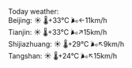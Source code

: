 Today weather:  
Beijing: ☀️   🌡️+33°C 🌬️←11km/h  
Tianjin: ☀️   🌡️+33°C 🌬️↗15km/h  
Shijiazhuang: ☀️   🌡️+29°C 🌬️↖9km/h  
Tangshan: ☀️   🌡️+24°C 🌬️↖15km/h  
